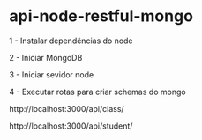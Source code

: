 # api-node-restful-mongo

1 - Instalar dependências do node

2 - Iniciar MongoDB

3 - Iniciar sevidor node

4  - Executar rotas para criar schemas do mongo

  http://localhost:3000/api/class/ 
  
  http://localhost:3000/api/student/


